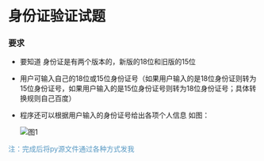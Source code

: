 # 身份证验证试题

### 要求

- 要知道 身份证是有两个版本的，新版的18位和旧版的15位

- 用户可输入自己的18位或15位身份证号（如果用户输入的是18位身份证则转为15位身份证号，如果用户输入的是15位身份证号则转为18位身份证号；具体转换规则自己百度）

- 程序还可以根据用户输入的身份证号给出各项个人信息 如图：

  ![图1](%E5%9B%BE1.png)

<font color="#5698c3">注：完成后将py源文件通过各种方式发我</font>